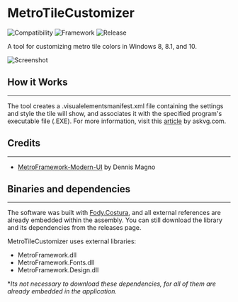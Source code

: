 #  MetroTileCustomizer

![Compatibility](https://img.shields.io/badge/compatibility-Windows_8/8.1/10-brightgreen.svg)
![Framework](https://img.shields.io/badge/framework_version-4.5.2-lightgrey.svg)
![Release](https://img.shields.io/github/release/GerardBalaoro/MetroTileCustomizer.svg)

A tool for customizing metro tile colors in Windows 8, 8.1, and 10.

![Screenshot](https://snag.gy/rFySRt.jpg)

## How it Works

---------------------------------------------------------------------------------------------

The tool creates a .visualelementsmanifest.xml file containing the settings and style the tile will show, and associates it with the specified program's executable file (.EXE). For more information, visit this [article](http://www.askvg.com/tip-customize-start-screen-tiles-background-color-text-color-and-logo-in-windows-8-1/) by askvg.com.

## Credits
---------------------------------------------------------------------------------------------
- [MetroFramework-Modern-UI](https://github.com/dennismagno/metroframework-modern-ui) by Dennis Magno

## Binaries and dependencies
---------------------------------------------------------------------------------------------
The software was built with [Fody.Costura](https://github.com/Fody/Costura), and all external references are already embedded within the assembly. You can still download the library and its dependencies from the releases page.

MetroTileCustomizer uses external libraries:
* MetroFramework.dll
* MetroFramework.Fonts.dll
* MetroFramework.Design.dll

**Its not necessary to download these dependencies, for all of them are already embedded in the application.*
